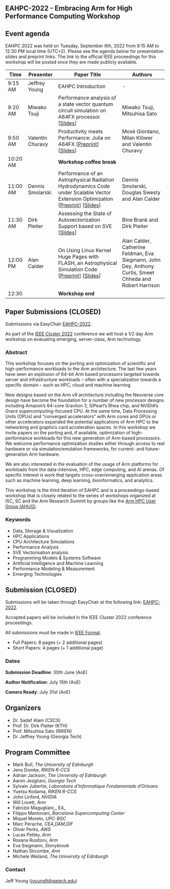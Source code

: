 ## EAHPC-2022 - Embracing Arm for High Performance Computing Workshop

## Event agenda

EAHPC 2022 was held on Tuesday, September 6th, 2022 from 9:15 AM to 12:30 PM local time (UTC+2). Please see the agenda below for presentation slides and preprint links. The link to the official IEEE proceedings for this workshop will be posted once they are made publicly available.

| Time     | Presenter        | Paper Title                                                  | Authors                                                      |
| -------- | ---------------- | ------------------------------------------------------------ | ------------------------------------------------------------ |
| 9:15 AM  | Jeffrey Young    | EAHPC Introduction                                           | -                                                            |
| 9:20 AM  | Miwako Tsuji     | Performance  analysis of a state vector quantum circuit simulation on A64FX processor [[Slides](https://github.com/arm-hpc-user-group/eahpc-2022/blob/11d031b3e9ccb6c4a25fff768fc332098b7ba6fd/presentations/01_tsuji_perf_analysis_sv_quantum_circuit_eahpc22.pdf)] | Miwako Tsuji, Mitsuhisa Sato                                 |
| 9:50 AM  | Valentin Churavy | Productivity  meets Performance: Julia on A64FX [[Preprint](https://arxiv.org/abs/2207.12762)] [[Slides](https://github.com/arm-hpc-user-group/eahpc-2022/blob/11d031b3e9ccb6c4a25fff768fc332098b7ba6fd/presentations/02_churavy_productivity_performance_a64fx_eahpc_2022.pdf)]             | Mosè Giordano, Milan Klöwer and  Valentin Churavy            |
| 10:20 AM |                  | **Workshop coffee break**                                    |                                                              |
| 11:00 AM | Dennis Smolarski | Performance  of an Astrophysical Radiation Hydrodynamics Code under Scalable Vector Extension Optimization [[Preprint](https://arxiv.org/abs/2207.13251)] [[Slides](https://github.com/arm-hpc-user-group/eahpc-2022/blob/11d031b3e9ccb6c4a25fff768fc332098b7ba6fd/presentations/03_smolarski_astrophysical_radiation_sve_eahpc22.pdf)] | Dennis Smolarski, Douglas Swesty  and Alan Calder            |
| 11:30 AM | Dirk Pleiter     | Assessing  the State of Autovectorization Support based on SVE [[Slides](https://github.com/arm-hpc-user-group/eahpc-2022/blob/11d031b3e9ccb6c4a25fff768fc332098b7ba6fd/presentations/04_pleiter_assessing_state_autovectorization_sve_eahpc22.pdf)] | Bine Brank and Dirk Pleiter                                  |
| 12:00 PM | Alan Calder      | On Using Linux Kernel Huge Pages with FLASH, an Astrophysical Simulation Code [[Preprint](https://arxiv.org/abs/2207.13685)] [[Slides](https://github.com/arm-hpc-user-group/eahpc-2022/blob/11d031b3e9ccb6c4a25fff768fc332098b7ba6fd/presentations/05_calder_linux_huge_pages_flash_eahpc_2022.pdf)] | Alan Calder, Catherine Feldman,  Eva Siegmann, John Dey, Anthony Curtis, Smeet Chheda and Robert Harrison |
| 12:30    |                  | **Workshop end**                                             |                                                              |

## Paper Submissions (CLOSED)

Submissions via EasyChair [EAHPC-2022](https://easychair.org/conferences/?conf=eahpc2022).

As part of the [IEEE Cluster 2022](https://clustercomp.org/2022/) conference we will host a 1/2 day Arm workshop on evaluating emerging, server-class, Arm technology.

### Abstract
This workshop focuses on the porting and optimization of scientific and high-performance workloads to the Arm architecture. The last few years have seen an explosion of 64-bit Arm based processors targeted towards server and infrastructure workloads – often with a specialization towards a specific domain – such as HPC, cloud and machine learning.

New designs based on the Arm v9 architecture including the Neoverse core design have become the foundation for a number of new processor designs including Amazon’s 64-core Graviton 3, SiPearl’s Rhea chip, and NVIDIA’s Grace supercomputing-focused CPU. At the same time, Data Processing Units (DPUs) and “converged accelerators” with Arm cores and GPUs or other accelerators expanded the potential applications of Arm HPC to the networking and graphics card acceleration spaces.
In this workshop we invite papers on the porting and, if available, optimization of high-performance workloads for this new generation of Arm-based processors. We welcome performance optimization studies either through access to real hardware or via simulation/emulation frameworks, for current- and future-generation Arm hardware. 

We are also interested in the evaluation of the usage of Arm platforms for workloads from the data-intensive, HPC, edge computing,  and AI arenas. Of specific interest is work that targets cross-over/emerging application areas such as machine learning, deep learning, bioinformatics, and analytics.

This workshop is the third iteration of EAHPC and is a proceedings-based workshop that is closely related to the series of workshops organized at ISC, SC and the Arm Research Summit by groups like the [Arm HPC User Group (AHUG)](a-hug.org).

### Keywords

* Data, Storage & Visualization
* HPC Applications
* CPU Architecture Simulations
* Performance Analysis
* SVE Vectorisation analysis
* Programming Models & Systems Software
* Artificial Intelligence and Machine Learning
* Performance Modeling & Measurement
* Emerging Technologies

## Submission (CLOSED)


Submissions will be taken through EasyChair at the following link: [EAHPC-2022](https://easychair.org/conferences/?conf=eahpc2022).

Accepted papers will be included in the IEEE Cluster 2022 conference proceedings.

All submissions must be made in [IEEE Format](https://www.ieee.org/conferences/publishing/templates.html). 

* Full Papers: 8 pages (+ 2 additional pages)
* Short Papers: 4 pages (+ 1 additional page)

### Dates

**Submission Deadline**: 30th June (AoE)

**Author Notification**: July 15th (AoE)

**Camera Ready**: July 31st (AoE)

## Organizers

* Dr. Sadaf Alam (CSCS)
* Prof. Dr. Dirk Pleiter (KTH)
* Prof. Mitsuhisa Sato (RIKEN)
* Dr. Jeffrey Young (Georgia Tech)


## Program Committee

- Mark Bull, _The University of Edinburgh_
- Jens Domke, _RIKEN R-CCS_
- Adrian Jackson, _The University of Edinburgh_
- Aaron Jezghani, _Georgia Tech_
- Sylvain Jubertie, _Laboratoire d’Informatique Fondamentale d’Orleans_
- Yuetsu Kodama, _RIKEN R-CCS_
- John Linford, _NVIDIA_
- Will Lovett, _Arm_
- Fabrizio Magugliani,_ E4_
- Filippo Mantovani, _Barcelona Supercomputing Center_
- Miquel Moreto, _UPC-BSC_
- Marc Perache, _CEA,DAM,DIF_
- Oliver Perks, _AWS_
- Lucas Pettey, _Arm_
- Roxana Rusitoru, _Arm_
- Eva Siegmann, _Stonybrook_
- Nathan Sircombe, _Arm_
- Michele Weiland, _The University of Edinburgh_

### Contact
Jeff Young (jyoung9@gatech.edu)
